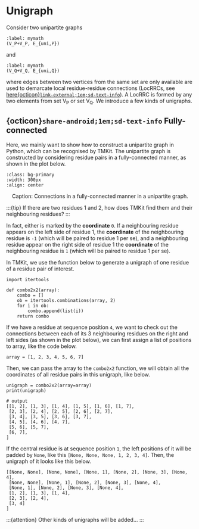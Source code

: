 # Unigraph

 Consider two unipartite graphs 

```{math}
:label: mymath
(V_P+V_P, E_{uni,P})
```

and

```{math}
:label: mymath
(V_Q+V_Q, E_{uni,Q})
```

where edges between two vertices from the same set are only available are used to demarcate local residue-residue connections (LocRRCs, see [here{octicon}`link-external;1em;sd-text-info`](./concept.md)). A LocRRC is formed by any two elements from set V<sub>P</sub> or set V<sub>Q</sub>. We introduce a few kinds of unigraphs.


## {octicon}`share-android;1em;sd-text-info` **Fully-connected**
 Here, we mainly want to show how to construct a unipartite graph in Python, which can be recognised by TMKit. The unipartite graph is constructed by considering residue pairs in a fully-connected manner, as shown in the plot below.

```{image} ../../../img/local.jpg
:class: bg-primary
:width: 300px
:align: center
```
<div align="center">
Caption: Connections in a fully-connected manner in a unipartite graph.
</div>


:::{tip}
If there are two residues 1 and 2, how does TMKit find them and their neighbouring residues?
:::

In fact, either is marked by the **coordinate** `0`. If a neighbouring residue appears on the left side of residue 1, the **coordinate** of the neighbouring residue is `-1` (which will be paired to residue 1 per se), and a neighbouring residue appear on the right side of residue 1 the **coordinate** of the neighbouring residue is `1` (which will be paired to residue 1 per se).

In TMKit, we use the function below to generate a unigraph of one residue of a residue pair of interest.

```{code} python
import itertools

def combo2x2(array):
    combo = []
    ob = itertools.combinations(array, 2)
    for i in ob:
        combo.append(list(i))
    return combo
```

 If we have a residue at sequence position `4`, we want to check out the connections between each of its 3 neighbouring residues on the right and left sides (as shown in the plot below), we can first assign a list of positions to array, like the code below.

```{code} python
array = [1, 2, 3, 4, 5, 6, 7]
```


 Then, we can pass the array to the `combo2x2` function, we will obtain all the coordinates of all residue pairs in this unigraph, like below.


```{code} python
unigraph = combo2x2(array=array)
print(unigraph)

# output
[[1, 2], [1, 3], [1, 4], [1, 5], [1, 6], [1, 7],
 [2, 3], [2, 4], [2, 5], [2, 6], [2, 7],
 [3, 4], [3, 5], [3, 6], [3, 7],
 [4, 5], [4, 6], [4, 7],
 [5, 6], [5, 7],
 [6, 7],
]
```


 If the central residue is at sequence position `1`, the left positions of it will be padded by `None`, like this `[None, None, None, 1, 2, 3, 4]`. Then, the unigraph of it looks like this below.

```{code} python
[[None, None], [None, None], [None, 1], [None, 2], [None, 3], [None, 4],
 [None, None], [None, 1], [None, 2], [None, 3], [None, 4],
 [None, 1], [None, 2], [None, 3], [None, 4],
 [1, 2], [1, 3], [1, 4],
 [2, 3], [2, 4],
 [3, 4]
]
```

:::{attention}
Other kinds of unigraphs will be added...
:::
